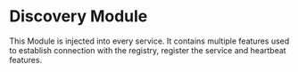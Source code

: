 # Discovery Module

This Module is injected into every service. It contains multiple features used to establish connection with the registry, register the service and heartbeat features.
